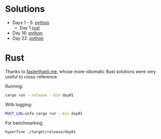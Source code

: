 # Solutions

* Days 1 - 5: [python](python/Day%201-5.ipynb)
  * Day 1 [rust](src/bin/day01.rs)
* Day 16: [python](python/Day%2016.ipynb)
* Day 22: [python](python/Day%2022.ipynb)

# Rust

Thanks to [fasterthanli.me](https://fasterthanli.me/series/advent-of-code-2022), whose more-idiomatic Rust solutions were very useful to cross-reference.

Running:
```sh
cargo run --release --bin day01
```

With logging:
```sh
RUST_LOG=info cargo run --bin day01
```

For benchmarking:
```sh
hyperfine ./target/release/day01
```
